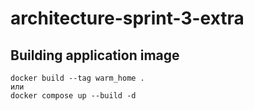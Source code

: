 # architecture-sprint-3-extra

## Building application image
```
docker build --tag warm_home .
или
docker compose up --build -d
```